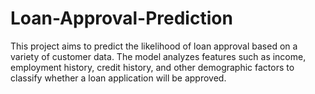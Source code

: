# Loan-Approval-Prediction
This project aims to predict the likelihood of loan approval based on a variety of customer data. The model analyzes features such as income, employment history, credit history, and other demographic factors to classify whether a loan application will be approved.
